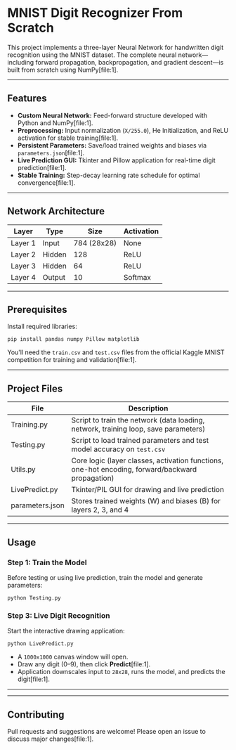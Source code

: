 # MNIST Digit Recognizer From Scratch

This project implements a three-layer Neural Network for handwritten digit recognition using the MNIST dataset. The complete neural network—including forward propagation, backpropagation, and gradient descent—is built from scratch using NumPy[file:1].

---

## Features

- **Custom Neural Network:** Feed-forward structure developed with Python and NumPy[file:1].
- **Preprocessing:** Input normalization (`X/255.0`), He Initialization, and ReLU activation for stable training[file:1].
- **Persistent Parameters:** Save/load trained weights and biases via `parameters.json`[file:1].
- **Live Prediction GUI:** Tkinter and Pillow application for real-time digit prediction[file:1].
- **Stable Training:** Step-decay learning rate schedule for optimal convergence[file:1].

---

## Network Architecture

| Layer   | Type   | Size       | Activation | 
|---------|--------|------------|------------|
| Layer 1 | Input  | 784 (28x28)| None       |
| Layer 2 | Hidden | 128        | ReLU       | 
| Layer 3 | Hidden | 64        | ReLU       | 
| Layer 4 | Output | 10         | Softmax    |

---

## Prerequisites

Install required libraries:
```
pip install pandas numpy Pillow matplotlib
```


You'll need the `train.csv` and `test.csv` files from the official Kaggle MNIST competition for training and validation[file:1].

---

## Project Files

| File             | Description                                                                                     |
|------------------|------------------------------------------------------------------------------------------------|
| Training.py      | Script to train the network (data loading, network, training loop, save parameters)             |
| Testing.py       | Script to load trained parameters and test model accuracy on `test.csv`                         |
| Utils.py         | Core logic (layer classes, activation functions, one-hot encoding, forward/backward propagation)|
| LivePredict.py   | Tkinter/PIL GUI for drawing and live prediction                                                 |
| parameters.json  | Stores trained weights (W) and biases (B) for layers 2, 3, and 4                               |

---

## Usage

### Step 1: Train the Model

Before testing or using live prediction, train the model and generate parameters:

```
python Testing.py
```


### Step 3: Live Digit Recognition

Start the interactive drawing application:

```
python LivePredict.py
```

- A `1000x1000` canvas window will open.
- Draw any digit (0–9), then click **Predict**[file:1].
- Application downscales input to `28x28`, runs the model, and predicts the digit[file:1].

---

---

## Contributing

Pull requests and suggestions are welcome! Please open an issue to discuss major changes[file:1].
